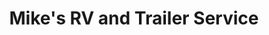---
title: "Mike's RV and Trailer Service"
url: /milwaukie/mikes-rv-and-trailer-service/
shop: car repair
---